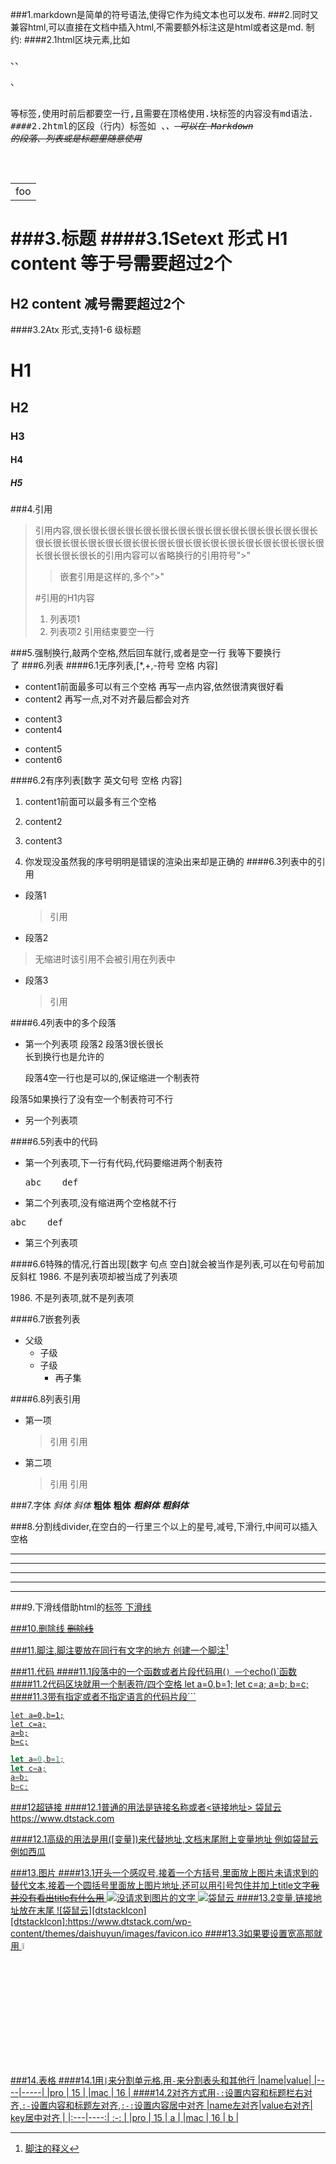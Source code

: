 ###1.markdown是简单的符号语法,使得它作为纯文本也可以发布. 
###2.同时又兼容html,可以直接在文档中插入html,不需要额外标注这是html或者这是md.
制约:
####2.1html区块元素,比如 <div>、<table>、<pre>、<p> 等标签,使用时前后都要空一行,且需要在顶格使用.块标签的内容没有md语法.
####2.2html的区段（行内）标签如 <span>、<cite>、<del> 可以在 Markdown 的段落、列表或是标题里随意使用

<table>
    <tr>
        <td>foo</td>
    </tr>
</table>

###3.标题
####3.1Setext 形式
H1 content 等于号需要超过2个
==
H2 content 减号需要超过2个
--
####3.2Atx 形式,支持1-6 级标题
# H1
## H2
### H3
#### H4
##### H5  
###4.引用
>引用内容,很长很长很长很长很长很长很长很长很长很长很长很长很长很长很长很长很长很长很长很长很长很长很长很长很长很长很长很长很长很长很长很长很长很长的引用内容可以省略换行的引用符号">"
>
>>嵌套引用是这样的,多个">"
>
>#引用的H1内容
>1. 列表项1
>2. 列表项2
>引用结束要空一行


###5.强制换行,敲两个空格,然后回车就行,或者是空一行
我等下要换行  
了
###6.列表
####6.1无序列表,[*,+,-符号 空格 内容]
   * content1前面最多可以有三个空格
     再写一点内容,依然很清爽很好看
* content2
再写一点,对不对齐最后都会对齐
+ content3
+ content4
- content5
- content6

####6.2有序列表[数字 英文句号 空格 内容]
   1. content1前面可以最多有三个空格
   3. content2
   4. content3

1. 你发现没虽然我的序号明明是错误的渲染出来却是正确的
####6.3列表中的引用
* 段落1
  
  >引用
* 段落2
>无缩进时该引用不会被引用在列表中
* 段落3
  
  >引用

####6.4列表中的多个段落
* 第一个列表项
  段落2
  段落3很长很长  
长到换行也是允许的

  段落4空一行也是可以的,保证缩进一个制表符
  

段落5如果换行了没有空一个制表符可不行

* 另一个列表项

####6.5列表中的代码
* 第一个列表项,下一行有代码,代码要缩进两个制表符
  
  <pre>abc    def</pre>
* 第二个列表项,没有缩进两个空格就不行
  
<pre>abc    def</pre>
* 第三个列表项

####6.6特殊的情况,行首出现[数字 句点 空白]就会被当作是列表,可以在句号前加反斜杠
1986. 不是列表项却被当成了列表项

1986\. 不是列表项,就不是列表项

####6.7嵌套列表
* 父级
	* 子级
	* 子级
		* 再子集

####6.8列表引用
* 第一项
	>引用
	>引用
* 第二项
	>引用
	>引用


###7.字体
*斜体*
_斜体_
**粗体**
__粗体__
***粗斜体***
___粗斜体___

###8.分割线divider,在空白的一行里三个以上的星号,减号,下滑行,中间可以插入空格
***
*  *       *   *
-        -    - -
___
_ _     _

###9.下滑线借助html的<u>标签
<u>下滑线</u>

###10.删除线
~~删除线~~

###11.脚注,脚注要放在同行有文字的地方
创建一个脚注[^脚注]

[^脚注]:脚注的释义

###11.代码
####11.1段落中的一个函数或者片段代码用(`)
一个`echo()`函数
####11.2代码区块就用一个制表符/四个空格
	let a=0,b=1;
	let c=a;
	a=b;
	b=c;
####11.3带有指定或者不指定语言的代码片段```
```
let a=0,b=1;
let c=a;
a=b;
b=c;
```
```javascript
let a=0,b=1;
let c=a;
a=b;
b=c;
```

###12超链接
####12.1普通的用法是[链接名称](链接地址)或者<链接地址>
[袋鼠云](https://www.dtstack.com)
<https://www.dtstack.com>

####12.1高级的用法是用([变量])来代替地址,文档末尾附上变量地址
例如[袋鼠云][dtstack]
例如[西瓜][scookie]

[dtstack]:https://www.dtstack.com
[scookie]:https://github.com/Scookie/code-log/blob/master/README.md

###13.图片
####13.1开头一个感叹号,接着一个方括号,里面放上图片未请求到的替代文本,接着一个圆括号里面放上图片地址,还可以用引号包住并加上title文字~~我并没有看出title有什么用~~
![没请求到图片的文字](http://map/abc.png "title文字")
![袋鼠云](https://www.dtstack.com/wp-content/themes/daishuyun/images/favicon.ico "icon")
####13.2变量,链接地址放在末尾
![袋鼠云][dtstackIcon]
[dtstackIcon]:https://www.dtstack.com/wp-content/themes/daishuyun/images/favicon.ico
####13.3如果要设置宽高那就用<img/>
<img alt="袋鼠云" src="https://www.dtstack.com/wp-content/themes/daishuyun/images/favicon.ico" width="5%"/>

###14.表格
####14.1用`|`来分割单元格,用`-`来分割表头和其他行
|name|value|
|----|-----|
|pro | 15  |
|mac | 16  |
####14.2对齐方式用`-:`设置内容和标题栏右对齐,`:-`设置内容和标题左对齐,`:-:`设置内容居中对齐
|name左对齐|value右对齐| key居中对齐 |
|:---|----:| :-: |
|pro | 15  | a   |
|mac | 16  | b   |


